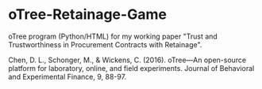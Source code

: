 # oTree-Retainage-Game
oTree program (Python/HTML) for my working paper "Trust and Trustworthiness in Procurement Contracts with Retainage". 

Chen, D. L., Schonger, M., & Wickens, C. (2016). oTree—An open-source platform for laboratory, online, and field experiments. Journal of Behavioral and Experimental Finance, 9, 88-97.
